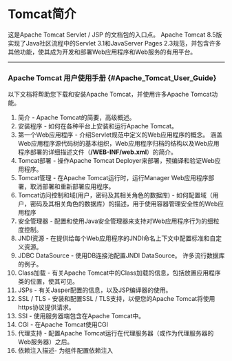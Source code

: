 # Tomcat简介

这是Apache Tomcat Servlet / JSP 的文档包的入口点。 Apache Tomcat 8.5版实现了Java社区流程中的Servlet 3.1和JavaServer Pages 2.3规范，并包含许多其他功能，使其成为开发和部署Web应用程序和Web服务的有用平台。

---

### Apache Tomcat 用户使用手册 {#Apache_Tomcat_User_Guide}

以下文档将帮助您下载和安装Apache Tomcat，并使用许多Apache Tomcat功能。

1. 简介                               - Apache Tomcat的简要，高级概述。
2. 安装程序                       - 如何在各种平台上安装和运行Apache Tomcat。
3. 第一个Web应用程序    - 介绍Servlet规范中定义的Web应用程序的概念。 涵盖Web应用程序源代码树的基本组织，Web应用程序归档的结构以及Web应用程序部署的详细描述文件（**/WEB-INF/web.xml**）的简介。
4. Tomcat部署 - 操作Apache Tomcat Deployer来部署，预编译和验证Web应用程序。
5. Tomcat管理 - 在Apache Tomcat运行时，运行Manager Web应用程序部署，取消部署和重新部署应用程序。
6. Tomcat访问控制和域\(用户，密码及其相关角色的数据库\) - 如何配置域（用户，密码及其相关角色的数据库）的描述，用于使用容器管理安全性的Web应用程序
7. 安全管理器 - 配置和使用Java安全管理器来支持对Web应用程序行为的细粒度控制。
8. JNDI资源 - 在提供给每个Web应用程序的JNDI命名上下文中配置标准和自定义资源。
9. JDBC DataSource - 使用DB连接池配置JNDI DataSource。 许多流行数据库的例子。
10. Class加载 - 有关Apache Tomcat中的Class加载的信息，包括放置应用程序类的位置，使其可见。
11. JSPs - 有关Jasper配置的信息，以及JSP编译器的使用。
12. SSL / TLS - 安装和配置SSL / TLS支持，以便您的Apache Tomcat将使用https协议提供请求。
13. SSI - 使用服务器端包含在Apache Tomcat中。
14. CGI - 在Apache Tomcat使用CGI
15. 代理支持 - 配置Apache Tomcat运行在代理服务器（或作为代理服务器的Web服务器）之后。
16. 依赖注入描述- 为组件配置依赖注入



